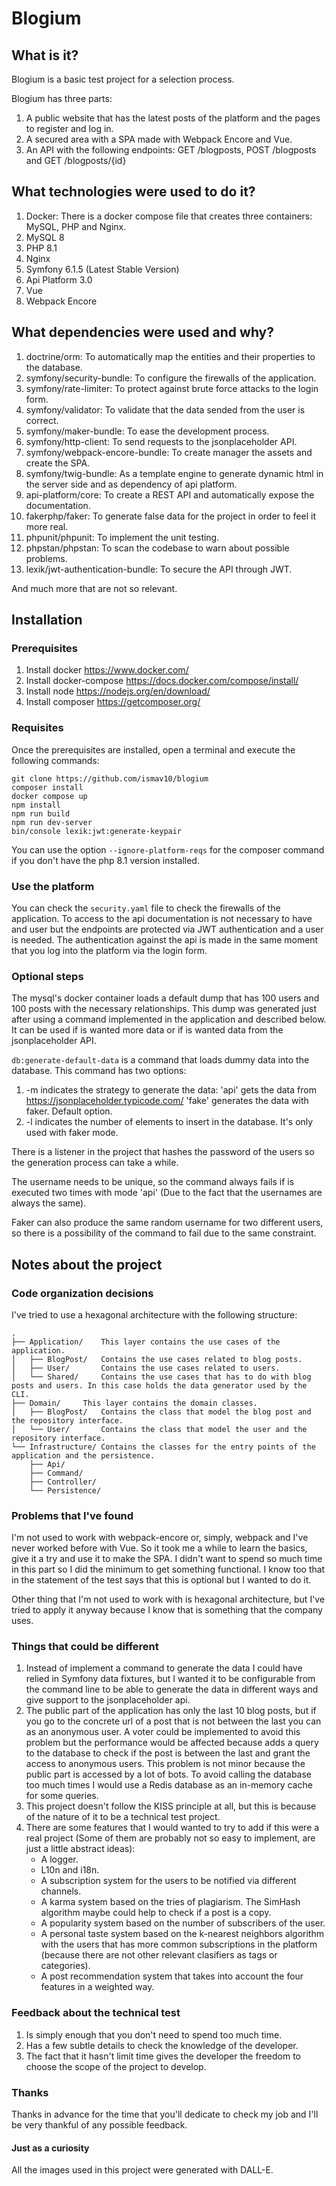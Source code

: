 # Blogium

## What is it?

Blogium is a basic test project for a selection process.

Blogium has three parts:

1. A public website that has the latest posts of the platform and the pages to register and log in.
2. A secured area with a SPA made with Webpack Encore and Vue.
3. An API with the following endpoints: GET /blogposts, POST /blogposts and GET /blogposts/{id}

## What technologies were used to do it?

1. Docker: There is a docker compose file that creates three containers: MySQL, PHP and Nginx.
2. MySQL 8
3. PHP 8.1
4. Nginx
5. Symfony 6.1.5 (Latest Stable Version)
6. Api Platform 3.0
6. Vue
7. Webpack Encore

## What dependencies were used and why?

1. doctrine/orm: To automatically map the entities and their properties to the database.
2. symfony/security-bundle: To configure the firewalls of the application.
3. symfony/rate-limiter: To protect against brute force attacks to the login form.
4. symfony/validator: To validate that the data sended from the user is correct.
5. symfony/maker-bundle: To ease the development process.
6. symfony/http-client: To send requests to the jsonplaceholder API.
7. symfony/webpack-encore-bundle: To create manager the assets and create the SPA.
8. symfony/twig-bundle: As a template engine to generate dynamic html in the server side and as dependency of api platform.
9. api-platform/core: To create a REST API and automatically expose the documentation.
10. fakerphp/faker: To generate false data for the project in order to feel it more real.
11. phpunit/phpunit: To implement the unit testing.
12. phpstan/phpstan: To scan the codebase to warn about possible problems.
13. lexik/jwt-authentication-bundle: To secure the API through JWT.

And much more that are not so relevant.

## Installation

### Prerequisites

1. Install docker https://www.docker.com/
2. Install docker-compose https://docs.docker.com/compose/install/
3. Install node https://nodejs.org/en/download/
4. Install composer https://getcomposer.org/

### Requisites

Once the prerequisites are installed, open a terminal and execute the following commands:

```
git clone https://github.com/ismav10/blogium
composer install
docker compose up
npm install
npm run build
npm run dev-server
bin/console lexik:jwt:generate-keypair
```

You can use the option `--ignore-platform-reqs` for the composer command if you don't have the php 8.1 version installed.

### Use the platform

You can check the `security.yaml` file to check the firewalls of the application.
To access to the api documentation is not necessary to have and user but the endpoints are protected via JWT authentication and a user is needed.
The authentication against the api is made in the same moment that you log into the platform via the login form. 

### Optional steps

The mysql's docker container loads a default dump that has 100 users and 100 posts with the necessary relationships.
This dump was generated just after using a command implemented in the application and described below.
It can be used if is wanted more data or if is wanted data from the jsonplaceholder API.

`db:generate-default-data` is a command that loads dummy data into the database.
This command has two options: 

1. -m indicates the strategy to generate the data:
    'api' gets the data from https://jsonplaceholder.typicode.com/
    'fake' generates the data with faker. Default option.
2. -l indicates the number of elements to insert in the database. It's only used with faker mode.

There is a listener in the project that hashes the password of the users so the generation process can take a while.

The username needs to be unique, so the command always fails if is executed two times with mode 'api' (Due to the fact that the usernames are always the same).

Faker can also produce the same random username for two different users, so there is a possibility of the command to fail due to the same constraint.

## Notes about the project

### Code organization decisions

I've tried to use a hexagonal architecture with the following structure:

```
.
├── Application/    This layer contains the use cases of the application.
│   ├── BlogPost/   Contains the use cases related to blog posts.
│   ├── User/       Contains the use cases related to users.
│   └── Shared/     Contains the use cases that has to do with blog posts and users. In this case holds the data generator used by the CLI.
├── Domain/	    This layer contains the domain classes.
│   ├── BlogPost/   Contains the class that model the blog post and the repository interface.
│   └── User/       Contains the class that model the user and the repository interface.
└── Infrastructure/ Contains the classes for the entry points of the application and the persistence.
    ├── Api/
    ├── Command/
    ├── Controller/
    └── Persistence/
```
    
### Problems that I've found

I'm not used to work with webpack-encore or, simply, webpack and I've never worked before with Vue. 
So it took me a while to learn the basics, give it a try and use it to make the SPA.
I didn't want to spend so much time in this part so I did the minimum to get something functional.
I know too that in the statement of the test says that this is optional but I wanted to do it.

Other thing that I'm not used to work with is hexagonal architecture, but I've tried to apply it anyway because
I know that is something that the company uses.

### Things that could be different

1. Instead of implement a command to generate the data I could have relied in Symfony data fixtures, but I wanted it to be configurable from the command line to be able to generate the data in different ways and give support to the jsonplaceholder api.
2. The public part of the application has only the last 10 blog posts, but if you go to the concrete url of a post that is not between the last you can as an anonymous user. 
A voter could be implemented to avoid this problem but the performance would be affected because adds a query to the database to check if the post is between the last and grant the access to anonymous users.
This problem is not minor because the public part is accessed by a lot of bots. 
To avoid calling the database too much times I would use a Redis database as an in-memory cache for some queries.
3. This project doesn't follow the KISS principle at all, but this is because of the nature of it to be a technical test project.
4. There are some features that I would wanted to try to add if this were a real project (Some of them are probably not so easy to implement, are just a little abstract ideas):
    - A logger.
    - L10n and i18n.
    - A subscription system for the users to be notified via different channels.
    - A karma system based on the tries of plagiarism. The SimHash algorithm maybe could help to check if a post is a copy.
    - A popularity system based on the number of subscribers of the user.
    - A personal taste system based on the k-nearest neighbors algorithm with the users that has more common subscriptions in the platform (because there are not other relevant clasifiers as tags or categories).
    - A post recommendation system that takes into account the four features in a weighted way.

### Feedback about the technical test

1. Is simply enough that you don't need to spend too much time.
2. Has a few subtle details to check the knowledge of the developer.
3. The fact that it hasn't limit time gives the developer the freedom to choose the scope of the project to develop.

### Thanks

Thanks in advance for the time that you'll dedicate to check my job and I'll be very thankful of any possible feedback.

#### Just as a curiosity

All the images used in this project were generated with DALL-E.